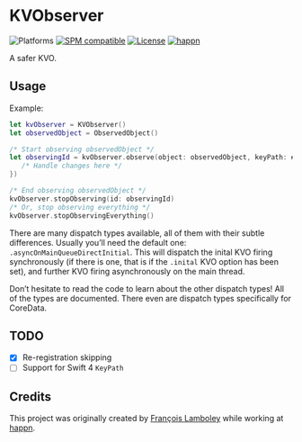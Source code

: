 # KVObserver
![Platforms](https://img.shields.io/badge/platform-macOS%20|%20iOS%20|%20tvOS%20|%20watchOS-lightgrey.svg?style=flat) [![SPM compatible](https://img.shields.io/badge/SPM-compatible-E05C43.svg?style=flat)](https://swift.org/package-manager/) [![License](https://img.shields.io/github/license/happn-app/KVObserver.svg?style=flat)](License.txt) [![happn](https://img.shields.io/badge/from-happn-0087B4.svg?style=flat)](https://happn.com)

A safer KVO.

## Usage
Example:
```swift
let kvObserver = KVObserver()
let observedObject = ObservedObject()

/* Start observing observedObject */ 
let observingId = kvObserver.observe(object: observedObject, keyPath: #keyPath(ObservedObject.observableProperty), kvoOptions: [.initial], dispatchType: .asyncOnMainQueueDirectInitial, handler: { [weak self] change in
   /* Handle changes here */
})

/* End observing observedObject */ 
kvObserver.stopObserving(id: observingId)
/* Or, stop observing everything */
kvObserver.stopObservingEverything()
```

There are many dispatch types available, all of them with their subtle differences.
Usually you’ll need the default one: `.asyncOnMainQueueDirectInitial`. 
This will dispatch the inital KVO firing synchronously (if there is one, that is if the `.inital` KVO option has been set),
 and further KVO firing asynchronously on the main thread.

Don’t hesitate to read the code to learn about the other dispatch types!
All of the types are documented.
There even are dispatch types specifically for CoreData.

## TODO
- [x] Re-registration skipping
- [ ] Support for Swift 4 `KeyPath`

## Credits
This project was originally created by [François Lamboley](https://github.com/Frizlab) while working at [happn](https://happn.com).

